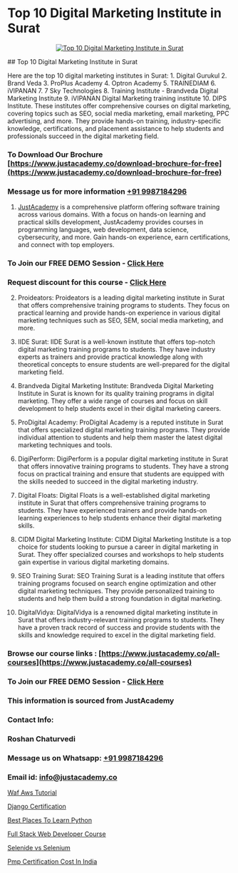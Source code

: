 # Top 10 Digital Marketing Institute in Surat

<p align="center">
  <a href="https://justacademy.co/course-detail/digital-marketing">
    <img src="https://justacademy.co/storage2/course_image/1676636720_course_image.webp" alt="Top 10 Digital Marketing Institute in Surat">
  </a>
</p>
## Top 10 Digital Marketing Institute in Surat

Here are the top 10 digital marketing institutes in Surat: 1. Digital Gurukul 2. Brand Veda 3. ProPlus Academy 4. Optron Academy 5. TRAINEDIAM 6. iVIPANAN 7. 7 Sky Technologies 8. Training Institute - Brandveda Digital Marketing Institute 9. iVIPANAN Digital Marketing training institute 10. DIPS Institute. These institutes offer comprehensive courses on digital marketing, covering topics such as SEO, social media marketing, email marketing, PPC advertising, and more. They provide hands-on training, industry-specific knowledge, certifications, and placement assistance to help students and professionals succeed in the digital marketing field.
### To Download Our Brochure [https://www.justacademy.co/download-brochure-for-free](https://www.justacademy.co/download-brochure-for-free)
### Message us for more information [+91 9987184296](https://api.whatsapp.com/send?phone=919987184296)

1) [JustAcademy](https://justacademy.co) is a comprehensive platform offering software training across various domains. With a focus on hands-on learning and practical skills development, JustAcademy provides courses in programming languages, web development, data science, cybersecurity, and more. Gain hands-on experience, earn certifications, and connect with top employers.

### To Join our FREE DEMO Session - [Click Here](https://www.justacademy.co/register-for-course-demo/)
### Request discount for this course - [Click Here](https://justacademy.co/contact-us/)

2) Proideators: Proideators is a leading digital marketing institute in Surat that offers comprehensive training programs to students. They focus on practical learning and provide hands-on experience in various digital marketing techniques such as SEO, SEM, social media marketing, and more.

3) IIDE Surat: IIDE Surat is a well-known institute that offers top-notch digital marketing training programs to students. They have industry experts as trainers and provide practical knowledge along with theoretical concepts to ensure students are well-prepared for the digital marketing field.

4) Brandveda Digital Marketing Institute: Brandveda Digital Marketing Institute in Surat is known for its quality training programs in digital marketing. They offer a wide range of courses and focus on skill development to help students excel in their digital marketing careers.

5) ProDigital Academy: ProDigital Academy is a reputed institute in Surat that offers specialized digital marketing training programs. They provide individual attention to students and help them master the latest digital marketing techniques and tools.

6) DigiPerform: DigiPerform is a popular digital marketing institute in Surat that offers innovative training programs to students. They have a strong focus on practical training and ensure that students are equipped with the skills needed to succeed in the digital marketing industry.

7) Digital Floats: Digital Floats is a well-established digital marketing institute in Surat that offers comprehensive training programs to students. They have experienced trainers and provide hands-on learning experiences to help students enhance their digital marketing skills.

8) CIDM Digital Marketing Institute: CIDM Digital Marketing Institute is a top choice for students looking to pursue a career in digital marketing in Surat. They offer specialized courses and workshops to help students gain expertise in various digital marketing domains.

9) SEO Training Surat: SEO Training Surat is a leading institute that offers training programs focused on search engine optimization and other digital marketing techniques. They provide personalized training to students and help them build a strong foundation in digital marketing.

10) DigitalVidya: DigitalVidya is a renowned digital marketing institute in Surat that offers industry-relevant training programs to students. They have a proven track record of success and provide students with the skills and knowledge required to excel in the digital marketing field.

### Browse our course links : [https://www.justacademy.co/all-courses](https://www.justacademy.co/all-courses) 
### To Join our FREE DEMO Session - [Click Here](https://www.justacademy.co/register-for-course-demo)


### This information is sourced from JustAcademy
### Contact Info:
### Roshan Chaturvedi
### Message us on Whatsapp: [+91 9987184296](https://api.whatsapp.com/send?phone=919987184296)
### Email id: [info@justacademy.co](mailto:info@justacademy.co)
                
[Waf Aws Tutorial](https://www.linkedin.com/pulse/waf-aws-tutorial-justacademy-kolkata-7lcve?trackingId=DNoLkYexdZ%2FvtxMOGi%2Fr6g%3D%3D&lipi=urn%3Ali%3Apage%3Ad_flagship3_company_admin%3BQDIjHgscSv%2BfE53RTIlzCA%3D%3D)

[Django Certification](https://www.linkedin.com/pulse/django-certification-justacademy-stockport-uqd7e?trackingId=gyWanH2o8RRG0iM4CDfP3Q%3D%3D&lipi=urn%3Ali%3Apage%3Ad_flagship3_company_admin%3Bhrs%2FVe6MQa2w%2FxcFE4Py%2Fw%3D%3D)

[Best Places To Learn Python](https://medium.com/@ranepooja/best-places-to-learn-python-4353d0c7e010)

[Full Stack Web Developer Course](https://medium.com/@ranepooja/full-stack-web-developer-course-a7bf2bedc482)

[Selenide vs Selenium](https://justacademyin.github.io/justacademy/selenide-vs-selenium)

[Pmp Certification Cost In India](https://justacademyin.github.io/justacademy/pmp-certification-cost-in-india)

